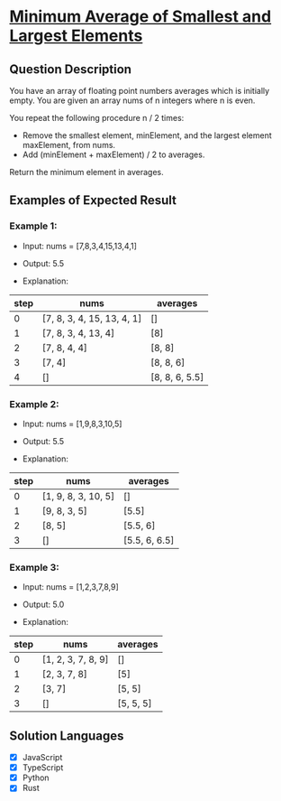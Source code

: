 # [Minimum Average of Smallest and Largest Elements](https://leetcode.com/problems/minimum-average-of-smallest-and-largest-elements/description/)

## Question Description

You have an array of floating point numbers averages which is initially empty. You are given an array nums of n integers where n is even.

You repeat the following procedure n / 2 times:

- Remove the smallest element, minElement, and the largest element maxElement, from nums.
- Add (minElement + maxElement) / 2 to averages.

Return the minimum element in averages.

## Examples of Expected Result

### Example 1:

- Input: nums = [7,8,3,4,15,13,4,1]

- Output: 5.5

- Explanation:

| step | nums                       | averages       |
| ---- | -------------------------- | -------------- |
| 0    | [7, 8, 3, 4, 15, 13, 4, 1] | []             |
| 1    | [7, 8, 3, 4, 13, 4]        | [8]            |
| 2    | [7, 8, 4, 4]               | [8, 8]         |
| 3    | [7, 4]                     | [8, 8, 6]      |
| 4    | []                         | [8, 8, 6, 5.5] |

### Example 2:

- Input: nums = [1,9,8,3,10,5]

- Output: 5.5

- Explanation:

| step | nums                | averages      |
| ---- | ------------------- | ------------- |
| 0    | [1, 9, 8, 3, 10, 5] | []            |
| 1    | [9, 8, 3, 5]        | [5.5]         |
| 2    | [8, 5]              | [5.5, 6]      |
| 3    | []                  | [5.5, 6, 6.5] |

### Example 3:

- Input: nums = [1,2,3,7,8,9]

- Output: 5.0

- Explanation:

| step | nums               | averages  |
| ---- | ------------------ | --------- |
| 0    | [1, 2, 3, 7, 8, 9] | []        |
| 1    | [2, 3, 7, 8]       | [5]       |
| 2    | [3, 7]             | [5, 5]    |
| 3    | []                 | [5, 5, 5] |

## Solution Languages

- [x] JavaScript
- [x] TypeScript
- [x] Python
- [x] Rust